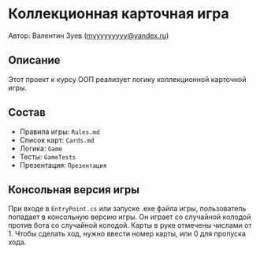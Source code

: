 # Коллекционная карточная игра

Автор: Валентин Зуев (myyyyyyyyy@yandex.ru)


## Описание
Этот проект к курсу ООП реализует логику коллекционной карточной игры.


## Состав
* Правила игры: `Rules.md`
* Список карт: `Cards.md`
* Логика: `Game`
* Тесты: `GameTests`
* Презентация: `Презентация`


## Консольная версия игры
При входе в `EntryPoint.cs` или запуске .exe файла игры, пользователь попадает в консольную версию игры.
Он играет со случайной колодой против бота со случайной колодой.
Карты в руке отмечены числами от 1. Чтобы сделать ход, нужно ввести номер карты, или 0 для пропуска хода.

